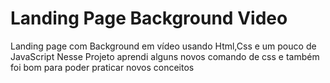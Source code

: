 # Landing Page Background Video
Landing page com Background em vídeo usando Html,Css e um pouco de JavaScript
Nesse Projeto aprendi alguns novos comando de css e também foi bom para poder praticar novos conceitos

